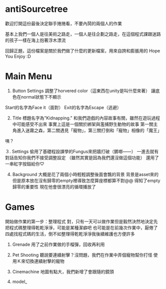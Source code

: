 # antiSourcetree

歡迎打開這份最後決定聯手捲捲看，不要內鬨的兩個人的作業

基本上我們一個人是往美術之路走，一個人是往企劃之路走，在這個程式課跟迷路的孩子一樣在海上抱著浮木漂流

回歸正題，這份檔案是關於我們做了什麼的更新檔案，用來自誇和膨脹用的
Hope You Enjoy :D

# Main Menu
1. Button Settings 
調整了horvered color（這東西在unity是叫什麼來著）
讓底色在normal狀態下不顯示

Start的名字為Face it（面對）
Exit的名字為Escape（逃避）

2. Title
標題名字為"Kidnapping."
和我們遊戲的內容故事有關，雖然在遊玩過程中可能感受不出來
事實上這是一個關於綁架與濫捕野生動物的故事
第一關主角進入迷霧之森，第二關遇見「寵物」，第三關打倒和「寵物」相像的「魔王」

咦？

３. Settings
偷用了基礎程設課學的Fungus來把牆打破（鏘啷——）
一進去就有對話告知你我們不接受調整設定
（雖然其實是因為我們還沒做這個功能）
還用了一串紅字按鈕給你♡

4. Background
大概是花了兩個小時輕輕調整後面會飄的背景
背景是asset來的
但是原本放在沒有歸零的empty裡導致怎麼算座標都算不對@@
得知了empty歸零的重要性
現在他會很漂亮的循環播放了

# Games
開始做作業的第一步：整理程式
對，只有一天可以做作業但是毅然決然地決定先把程式碼整理得乾乾淨淨，可能是某種潔癖吧
也可能是在前幾次作業中，厭倦了四處找程式碼的生活，倒不如整理得乾乾淨淨我後續維護也方便許多

1. Grenade
用了之前作業做的手榴彈，回收再利用

2. Pet Shooting
聽說要連續射擊？沒問題，我們在作業中弄個寵物幫你打怪
使用Ｋ來切換連續射擊的寵物

3. Cinemachine
地圖有點大，我們新增了會跟隨的鏡頭

4. model_

